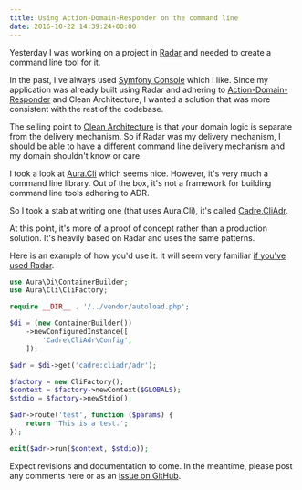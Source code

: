 ```yaml
---
title: Using Action-Domain-Responder on the command line
date: 2016-10-22 14:39:24+00:00
---
```


Yesterday I was working on a project in [Radar](https://github.com/radarphp/Radar.Project) and needed to create a command line tool for it.

In the past, I've always used [Symfony Console](http://symfony.com/doc/current/components/console.html) which I like. Since my application was already built using Radar and adhering to [Action-Domain-Responder](http://pmjones.io/adr/) and Clean Architecture, I wanted a solution that was more consistent with the rest of the codebase.

The selling point to [Clean Architecture](https://8thlight.com/blog/uncle-bob/2012/08/13/the-clean-architecture.html) is that your domain logic is separate from the delivery mechanism. So if Radar was my delivery mechanism, I should be able to have a different command line delivery mechanism and my domain shouldn't know or care.

I took a look at [Aura.Cli](https://github.com/auraphp/Aura.Cli) which seems nice. However, it's very much a command line library. Out of the box, it's not a framework for building command line tools adhering to ADR.

So I took a stab at writing one (that uses Aura.Cli), it's called [Cadre.CliAdr](https://github.com/cadrephp/Cadre.CliAdr).

At this point, it's more of a proof of concept rather than a production solution. It's heavily based on Radar and uses the same patterns.

Here is an example of how you'd use it. It will seem very familiar [if you've used Radar](/radar-under-the-hood/).

```php
use Aura\Di\ContainerBuilder;
use Aura\Cli\CliFactory;

require __DIR__ . '/../vendor/autoload.php';

$di = (new ContainerBuilder())
    ->newConfiguredInstance([
        'Cadre\CliAdr\Config',
    ]);

$adr = $di->get('cadre:cliadr/adr');

$factory = new CliFactory();
$context = $factory->newContext($GLOBALS);
$stdio = $factory->newStdio();

$adr->route('test', function ($params) {
    return 'This is a test.';
});

exit($adr->run($context, $stdio));
```

Expect revisions and documentation to come.  In the meantime, please post any comments here or as an [issue on GitHub](https://github.com/cadrephp/Cadre.CliAdr/issues).
